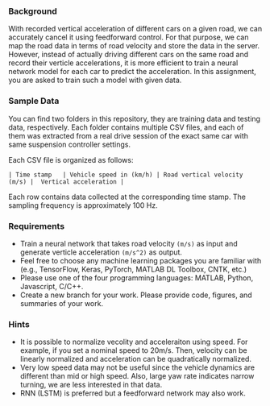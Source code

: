 ### Background

With recorded vertical acceleration of different cars on a given road,  we can accurately cancel it using feedforward control. 
For that purpose, we can map the road data in terms of road velocity and store the data in the server.
However, instead of actually driving different cars on the same road and record their verticle accelerations, 
it is more efficient to train a neural network model for each car to predict the acceleration. In this assignment, 
you are asked to train such a model with given data.

### Sample Data

You can find two folders in this repository, they are training data and testing data, respectively. Each folder contains multiple CSV files, 
and each of them was extracted from a real drive session of the exact same car with same suspension controller settings.

Each CSV file is organized as follows:

`| Time stamp   | Vehicle speed in (km/h) | Road vertical velocity (m/s) |  Vertical acceleration |`

Each row contains data collected at the corresponding time stamp. The sampling frequency is approximately 100 Hz.

### Requirements

* Train a neural network that takes road velocity `(m/s)`  as input and generate verticle acceleration `(m/s^2)` as output.
* Feel free to choose any machine learning packages you are familiar with (e.g., TensorFlow, Keras, PyTorch, MATLAB DL Toolbox, CNTK, etc.)
* Please use one of the four programming languages: MATLAB, Python, Javascript, C/C++.
* Create a new branch for your work. Please provide code, figures, and summaries of your work.


### Hints

* It is possible to normalize vecolity and acceleraiton using speed. For example, if you set a nominal speed to 20m/s. 
Then, velocity can be linearly normalized and acceleration can be quadratically normalized.
* Very low speed data may not be useful since the vehicle dynamics are different than mid or high speed. 
Also,  large yaw rate indicates narrow turning, we are less interested in that data.
* RNN (LSTM) is preferred but a feedforward network may also work.


 

